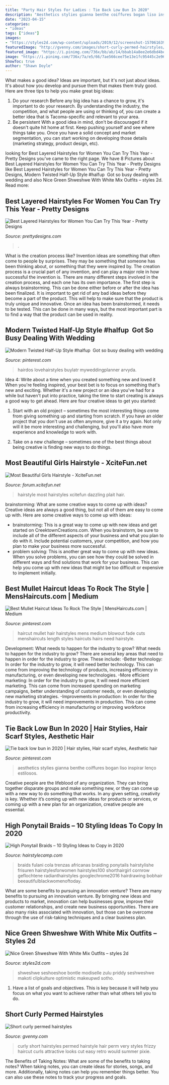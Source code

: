 ```yaml
---
title: "Party Hair Styles For Ladies : Tie Back Low Bun In 2020"
description: "Aesthetics stylies gianna benthe coiffures bogan liso inspirar lenço estilosos"
date: "2023-04-15"
categories:
- "ideas"
tags: ["ideas"]
images:
- "https://styles2d.com/wp-content/uploads/2019/12/screenshot-157061639684kng.png"
featuredImage: "http://gvenny.com/images/short-curly-permed-hairstyles/short-curly-permed-hairstyles-35-7.jpg"
featured_image: "https://i.pinimg.com/736x/bb/ab/14/bbab14a8ee2e6dbd4bec103c5eddcf27.jpg"
image: "https://i.pinimg.com/736x/7a/e5/66/7ae566cee75e13e1fc95445c2e96b07f.jpg"
ShowToc: true
author: "Shawn Doyle"
---
```



What makes a good idea?
Ideas are important, but it's not just about ideas. It's about how you develop and pursue them that makes them truly good. Here are three tips to help you make great big ideas:
1. Do your research 
Before any big idea has a chance to grow, it's important to do your research. By understanding the industry, the competition, and what people are using or thinking of, you can create a better idea that is Tacoma-specific and relevant to your area. 
2. Be persistent 
With a good idea in mind, don't be discouraged if it doesn't quite hit home at first. Keep pushing yourself and see where things take you. Once you have a solid concept and market segmentation, you can start working on developing those details (marketing strategy, product design, etc). 

	

		
looking for Best Layered Hairstyles for Women You Can Try This Year - Pretty Designs you've came to the right page. We have 8 Pictures about Best Layered Hairstyles for Women You Can Try This Year - Pretty Designs like Best Layered Hairstyles for Women You Can Try This Year - Pretty Designs, Modern Twisted Half-Up Style #halfup ️ Got so busy dealing with wedding and also Nice Green Shweshwe With White Mix Outfits – styles 2d. Read more:
		
    
## Best Layered Hairstyles For Women You Can Try This Year - Pretty Designs

<img loading=lazy src="http://www.prettydesigns.com/wp-content/uploads/2017/12/best-layered-hairstyles-for-women-you-can-try-this-year-2.jpg" onerror="this.onerror=null;this.src='https://tse1.mm.bing.net/th?id=OIP.MRTEDM9UJEAhdepQuPxewQHaKl&amp;pid=15.1';" alt="Best Layered Hairstyles for Women You Can Try This Year - Pretty Designs">

_Source: prettydesigns.com_

>. 

	

What is the creation process like?
Invention ideas are something that often come to people by surprises. They may be something that someone has been thinking about, or something that they were inspired by. The creation process is a crucial part of any invention, and can play a major role in how successful the invention is. There are many different steps involved in the creation process, and each one has its own importance. 
The first step is always brainstorming. This can be done either before or after the idea has been finalized. It is important to get rid of any bad ideas before they become a part of the product. This will help to make sure that the product is truly unique and innovative. Once an idea has been brainstormed, it needs to be tested. This can be done in many ways, but the most important part is to find a way that the product can be used in reality.

    
## Modern Twisted Half-Up Style #halfup ️ Got So Busy Dealing With Wedding

<img loading=lazy src="https://i.pinimg.com/736x/11/64/10/116410eb8587b439881699125a9d554f.jpg" onerror="this.onerror=null;this.src='https://tse4.mm.bing.net/th?id=OIP.f1lidIULpSguu1jD3VorGAHaLG&amp;pid=15.1';" alt="Modern Twisted Half-Up Style #halfup ️ Got so busy dealing with wedding">

_Source: pinterest.com_

>hairdos lovehairstyles buylatr myweddingplanner arvyda. 

	

Idea 4: Write about a time when you created something new and loved it
When you're feeling inspired, your best bet is to focus on something that's new and exciting. Whether it's a new project or an idea you've had for a while but haven't put into practice, taking the time to start creating is always a good way to get ahead. Here are four creative ideas to get you started: 
1. Start with an old project – sometimes the most interesting things come from giving something up and starting from scratch. If you have an older project that you don't use as often anymore, give it a try again. Not only will it be more interesting and challenging, but you'll also have more experience and knowledge to work with.

2. Take on a new challenge – sometimes one of the best things about being creative is finding new ways to do things.

    
## Most Beautiful Girls Hairstyle - XciteFun.net

<img loading=lazy src="http://img.xcitefun.net/users/2012/06/297797,xcitefun-most-beautiful-girls-hairstyle-07.jpg" onerror="this.onerror=null;this.src='https://tse3.mm.bing.net/th?id=OIP.m8hT24_qQN9zAAFE_ghJAgHaLH&amp;pid=15.1';" alt="Most Beautiful Girls Hairstyle - XciteFun.net">

_Source: forum.xcitefun.net_

>hairstyle most hairstyles xcitefun dazzling plait hair. 

	

brainstorming: What are some creative ways to come up with ideas?
Creative ideas are always a good thing, but not all of them are easy to come up with. Here are some creative ways to come up with ideas: 
- brainstorming: This is a great way to come up with new ideas and get started on CreektownCreations.com. When you brainstorm, be sure to include all of the different aspects of your business and what you plan to do with it. Include potential customers, your competition, and how you plan to make your business more successful.
- problem solving: This is another great way to come up with new ideas. When you solve problems, you can see how they could be solved in different ways and find solutions that work for your business. This can help you come up with new ideas that might be too difficult or expensive to implement initially.

    
## Best Mullet Haircut Ideas To Rock The Style | MensHaircuts.com | Medium

<img loading=lazy src="https://i.pinimg.com/736x/bb/ab/14/bbab14a8ee2e6dbd4bec103c5eddcf27.jpg" onerror="this.onerror=null;this.src='https://tse3.mm.bing.net/th?id=OIP.-JAoI7A0e-HybuwxH8RiyAHaLH&amp;pid=15.1';" alt="Best Mullet Haircut Ideas To Rock The Style | MensHaircuts.com | Medium">

_Source: pinterest.com_

>haircut mullet hair hairstyles mens medium blowout fade cuts menshaircuts length styles haircuts hairs need hairstyle. 

	

Development: What needs to happen for the industry to grow?
What needs to happen for the industry to grow? 
There are several key areas that need to happen in order for the industry to grow. These include: 
-Better technology: In order for the industry to grow, it will need better technology. This can come from improving the technology of products, increasing efficiency in manufacturing, or even developing new technologies. 
-More efficient marketing: In order for the industry to grow, it will need more efficient marketing. This can come from increased spending on marketing campaigns, better understanding of customer needs, or even developing new marketing strategies. 
-Improvements in production: In order for the industry to grow, it will need improvements in production. This can come from increasing efficiency in manufacturing or improving workforce productivity.

    
## Tie Back Low Bun In 2020 | Hair Stylies, Hair Scarf Styles, Aesthetic Hair

<img loading=lazy src="https://i.pinimg.com/736x/7a/e5/66/7ae566cee75e13e1fc95445c2e96b07f.jpg" onerror="this.onerror=null;this.src='https://tse2.mm.bing.net/th?id=OIP.uXuTwzLrOZ2MFlVyTKn1qgHaKb&amp;pid=15.1';" alt="Tie back low bun in 2020 | Hair stylies, Hair scarf styles, Aesthetic hair">

_Source: pinterest.com_

>aesthetics stylies gianna benthe coiffures bogan liso inspirar lenço estilosos. 

	

Creative people are the lifeblood of any organization. They can bring together disparate groups and make something new, or they can come up with a new way to do something that works. In any given setting, creativity is key. Whether it’s coming up with new ideas for products or services, or coming up with a new plan for an organization, creative people are essential.

    
## High Ponytail Braids – 10 Styling Ideas To Copy In 2020

<img loading=lazy src="https://hairstylecamp.com/wp-content/uploads/high-ponytail-braid-for-women-6.jpg" onerror="this.onerror=null;this.src='https://tse4.mm.bing.net/th?id=OIP.jlVHW_ijALokX2Gl3kam4wAAAA&amp;pid=15.1';" alt="High Ponytail Braids – 10 Styling Ideas to Copy in 2020">

_Source: hairstylecamp.com_

>braids fulani cola trenzas africanas braiding ponytails hairstylishe frisuren hairstylesforwomen hairstyles100 shorthairgirl cornrow geflochtene radianthairstyles googlechrome2016 hairdrawing bobhair beeautifulblackwomenoftoday. 

	

What are some benefits to pursuing an innovation venture?
There are many benefits to pursuing an innovation venture. By bringing new ideas and products to market, innovation can help businesses grow, improve their customer relationships, and create new business opportunities. There are also many risks associated with innovation, but those can be overcome through the use of risk-taking techniques and a clear business plan.

    
## Nice Green Shweshwe With White Mix Outfits – Styles 2d

<img loading=lazy src="https://styles2d.com/wp-content/uploads/2019/12/screenshot-157061639684kng.png" onerror="this.onerror=null;this.src='https://tse4.mm.bing.net/th?id=OIP.vjjuuFygKNiQzp6HsBIoUQHaJR&amp;pid=15.1';" alt="Nice Green Shweshwe With White Mix Outfits – styles 2d">

_Source: styles2d.com_

>shweshwe seshoeshoe bontle modiselle zulu priddy seshweshwe makoti clipkulture optimistic makeupwd sotho. 

	

1. Have a list of goals and objectives. This is key because it will help you focus on what you want to achieve rather than what others tell you to do.

    
## Short Curly Permed Hairstyles

<img loading=lazy src="http://gvenny.com/images/short-curly-permed-hairstyles/short-curly-permed-hairstyles-35-7.jpg" onerror="this.onerror=null;this.src='https://tse4.mm.bing.net/th?id=OIP.eCa-BF_NE-7K1QMIeuC5BAHaKG&amp;pid=15.1';" alt="Short curly permed hairstyles">

_Source: gvenny.com_

>curly short hairstyles permed hairstyle hair perm very styles frizzy haircut curls attractive looks cut easy retro would summer pixie. 

	

The Benefits of Taking Notes: What are some of the benefits to taking notes?
When taking notes, you can create ideas for stories, songs, and more. Additionally, taking notes can help you remember things better. You can also use these notes to track your progress and goals.


